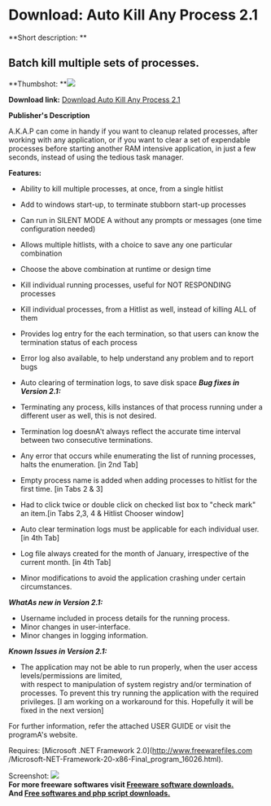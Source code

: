 # Download: Auto Kill Any Process 2.1

**Short description: **

## Batch kill multiple sets of processes.

  
**Thumbshot: **![](http://www.freewarefiles.com/screenshot/autokill_ap2_md.jpg)   
  
**Download link:** [Download Auto Kill Any Process 2.1](http://freesoftwares.boysofts.com/Auto-Kill-Any-Process_program_54625.html)  
  

**Publisher's Description**  
  

A.K.A.P can come in handy if you want to cleanup related processes, after
working with any application, or if you want to clear a set of expendable
processes before starting another RAM intensive application, in just a few
seconds, instead of using the tedious task manager.

**Features:**

  * Ability to kill multiple processes, at once, from a single hitlist 
  * Add to windows start-up, to terminate stubborn start-up processes 
  * Can run in SILENT MODE A without any prompts or messages (one time configuration needed) 
  * Allows multiple hitlists, with a choice to save any one particular combination 
  * Choose the above combination at runtime or design time 
  * Kill individual running processes, useful for NOT RESPONDING processes 
  * Kill individual processes, from a Hitlist as well, instead of killing ALL of them 
  * Provides log entry for the each termination, so that users can know the termination status of each process 
  * Error log also available, to help understand any problem and to report bugs 
  * Auto clearing of termination logs, to save disk space 
**_Bug fixes in Version 2.1:_**

  * Terminating any process, kills instances of that process running under a different user as well, this is not desired.
  * Termination log doesnA't always reflect the accurate time interval between two consecutive terminations.
  * Any error that occurs while enumerating the list of running processes, halts the enumeration. [in 2nd Tab]
  * Empty process name is added when adding processes to hitlist for the first time. [in Tabs 2 & 3]
  * Had to click twice or double click on checked list box to "check mark" an item.[in Tabs 2,3, 4 & Hitlist Chooser window]
  * Auto clear termination logs must be applicable for each individual user. [in 4th Tab]
  * Log file always created for the month of January, irrespective of the current month. [in 4th Tab]
  * Minor modifications to avoid the application crashing under certain circumstances.
  
**_WhatAs new in Version 2.1:_**

  * Username included in process details for the running process.
  * Minor changes in user-interface.
  * Minor changes in logging information.
  
**_Known Issues in Version 2.1:_**

  * The application may not be able to run properly, when the user access levels/permissions are limited,   
with respect to manipulation of system registry and/or termination of
processes. To prevent this try running the application with the required
privileges. [I am working on a workaround for this. Hopefully it will be fixed
in the next version]

  
For further information, refer the attached USER GUIDE or visit the programA's
website.

Requires: [Microsoft .NET Framework 2.0](http://www.freewarefiles.com
/Microsoft-NET-Framework-20-x86-Final_program_16026.html).

  
  
Screenshot: ![](http://www.freewarefiles.com/screenshot/autokill_ap2.jpg)  
**For more freeware softwares visit [Freeware software downloads.](http://freesoftwares.boysofts.com/)**   
**And [Free softwares and php script downloads.](http://www.boysofts.com/)**

